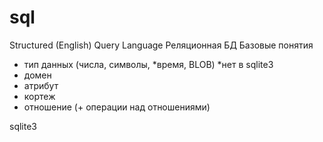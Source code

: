 # sql
Structured (English) Query Language
Реляционная БД
Базовые понятия
* тип данных (числа, символы, *время, BLOB) *нет в sqlite3
* домен
* атрибут
* кортеж
* отношение (+ операции над отношениями)

sqlite3